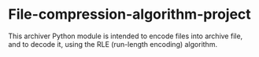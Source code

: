 # File-compression-algorithm-project
This archiver Python module is intended to encode files into archive file, and to decode it, using the RLE (run-length encoding) algorithm.
